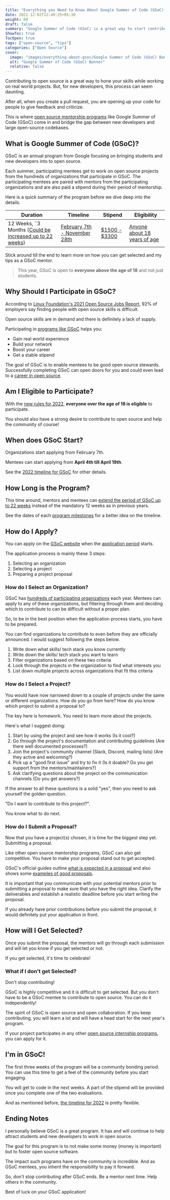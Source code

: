 ```yaml
---
title: "Everything you Need to Know About Google Summer of Code (GSoC): Important Dates, Eligibility, Application, Getting Selected and Other Tips"
date: 2021-12-02T12:49:25+05:30
weight: 60
draft: false
summary: "Google Summer of Code (GSoC) is a great way to start contributing to open source while getting paid to do so. This article dives deep into everything GSoC from the application procedure to tips from real experience on being successful"
ShowToc: true
TocOpen: true
tags: ["open-source", "tips"]
categories: ["Open Source"]
cover:
  image: "images/everything-about-gsoc/Google Summer of Code (GSoC) Banner.png"
  alt: "Google Summer of Code (GSoC) Banner"
  relative: false
---
```


Contributing to open source is a great way to hone your skills while working on real world projects. But, for new developers, this process can seem daunting.

After all, when you create a pull request, you are opening up your code for people to give feedback and criticize.

This is where [open source mentorship programs](../open-source-internship-programs) like Google Summer of Code (GSoC) come in and bridge the gap between new developers and large open-source codebases.

## What is Google Summer of Code (GSoC)?

GSoC is an annual program from Google focusing on bringing students and new developers into to open source.

Each summer, participating mentees get to work on open source projects from the hundreds of organizations that participate in GSoC. The participating mentees are paired with mentors from the participating organizations and are also paid a stipend during their period of mentorship.

Here is a quick summary of the program before we dive deep into the details.

| Duration                                                                                                                                       | Timeline                                                                      | Stipend                                                                                                    | Eligibility                                                                                                            |
| ---------------------------------------------------------------------------------------------------------------------------------------------- | ----------------------------------------------------------------------------- | ---------------------------------------------------------------------------------------------------------- | ---------------------------------------------------------------------------------------------------------------------- |
| 12 Weeks, ˜3 Months ([Could be increased up to 22 weeks](https://opensource.googleblog.com/2021/11/expanding-google-summer-of-code-in-2022.html)) | [February 7th - November 28th](https://developers.google.com/open-source/gsoc/timeline) | [$1500 - $3300](https://developers.google.com/open-source/gsoc/help/student-stipends#total_stipend_amount) | [Anyone about 18 years of age](https://opensource.googleblog.com/2021/11/expanding-google-summer-of-code-in-2022.html) |

Stick around till the end to learn more on how you can get selected and my tips as a GSoC mentor.

> This year, GSoC is open to **everyone above the age of 18** and not just students.

## Why Should I Participate in GSoC?

According to [Linux Foundation\'s 2021 Open Source Jobs Report](https://www.linuxfoundation.org/tools/the-2021-open-source-jobs-report/), 92% of employers say finding people with open source skills is difficult.

Open source skills are in demand and there is definitely a lack of supply.

Participating in [programs like GSoC](../open-source-internship-programs) helps you:

* Gain real world experience
* Build your network
* Boost your career
* Get a stable stipend

The goal of GSoC is to enable mentees to be good open source stewards. Successfully completing GSoC can open doors for you and could even lead to a [career in open source](../building-your-career-in-open-source).

## Am I Eligible to Participate?

With the [new rules for 2022](https://opensource.googleblog.com/2021/11/expanding-google-summer-of-code-in-2022.html), **everyone over the age of 18 is eligible** to participate.

You should also have a strong desire to contribute to open source and help the community of course!

## When does GSoC Start?

Organizations start applying from February 7th.

Mentees can start applying from **April 4th till April 19th**.

See the [2022 timeline for GSoC](https://developers.google.com/open-source/gsoc/timeline) for other details.

## How Long is the Program?

This time around, mentors and mentees can [extend the period of GSoC up to 22 weeks](https://opensource.googleblog.com/2021/11/expanding-google-summer-of-code-in-2022.html) instead of the mandatory 12 weeks as in previous years.

See the dates of each [program milestones](https://developers.google.com/open-source/gsoc/timeline) for a better idea on the timeline.

## How do I Apply?

You can apply on the [GSoC website](https://summerofcode.withgoogle.com/) when the [application period](#when-does-gsoc-start) starts.

The application process is mainly these 3 steps:

1. Selecting an organization
2. Selecting a project
3. Preparing a project proposal

### How do I Select an Organization?

GSoC has [hundreds of participating organizations](https://summerofcode.withgoogle.com/archive/2021/organizations/) each year. Mentees can apply to any of these organizations, but filtering through them and deciding which to contribute to can be difficult without a proper plan.

So, to be in the best position when the application process starts, you have to be prepared.

You can find organizations to contribute to even before they are officially announced. I would suggest following the steps below.

1. Write down what skills/ tech stack you know currently
2. Write down the skills/ tech stack you want to learn
3. Filter organizations based on these two criteria
4. Look through the projects in the organization to find what interests you
5. List down multiple projects across organizations that fit this criteria

### How do I Select a Project?

You would have now narrowed down to a couple of projects under the same or different organizations. How do you go from here? How do you know which project to submit a proposal to?

The key here is homework. You need to learn more about the projects.

Here's what I suggest doing:

1. Start by using the project and see how it works (Is it cool?)
2. Go through the project's documentation and contributing guidelines (Are there well documented processes?)
3. Join the project's community channel (Slack, Discord, mailing lists) (Are they active and welcoming?)
4. Pick up a "good first issue" and try to fix it (Is it doable? Do you get support from the mentors/maintainers?)
5. Ask clarifying questions about the project on the communication channels (Do you get answers?)

If the answer to all these questions is a solid "yes", then you need to ask yourself the golden question.

"Do I want to contribute to this project?".

You know what to do next.

### How do I Submit a Proposal?

Now that you have a project(s) chosen, it is time for the biggest step yet. Submitting a proposal.

Like other open source mentorship programs, GSoC can also get competitive. You have to make your proposal stand out to get accepted.

GSoC's official guides outline [what is expected in a proposal](https://google.github.io/gsocguides/student/writing-a-proposal#elements-of-a-quality-proposal) and also shows some [examples of good proposals](https://google.github.io/gsocguides/student/proposal-example-1).

It is important that you communicate with your potential mentors prior to submitting a proposal to make sure that you have the right idea. Clarify the deliverables and establish a realistic deadline before you start writing the proposal.

If you already have prior contributions before you submit the proposal, it would definitely put your application in front.

## How will I Get Selected?

Once you submit the proposal, the mentors will go through each submission and will let you know if you get selected or not.

If you get selected, it's time to celebrate!

### What if I don't get Selected?

Don't stop contributing!

GSoC is highly competitive and it is difficult to get selected. But you don't have to be a GSoC mentee to contribute to open source. You can do it independently!

The spirit of GSoC is open source and open collaboration. If you keep contributing, you will learn a lot and will have a head start for the next year's program.

If your project participates in any other [open source internship programs](../open-source-internship-programs), you can apply for it.

## I'm in GSoC!

The first three weeks of the program will be a community bonding period. You can use this time to get a feel of the community before you start engaging.

You will get to code in the next weeks. A part of the stipend will be provided once you complete one of the two evaluations.

And as mentioned before, [the timeline for 2022](#how-long-is-the-program) is pretty flexible.

## Ending Notes

I personally believe GSoC is a great program. It has and will continue to help attract students and new developers to work in open source.

The goal for this program is to not make some money (money is important) but to foster open source software.

The impact such programs have on the community is incredible. And as GSoC mentees, you inherit the responsibility to pay it forward.

So, don't stop contributing after GSoC ends. Be a mentor next time. Help others in the community.

Best of luck on your GSoC application!
